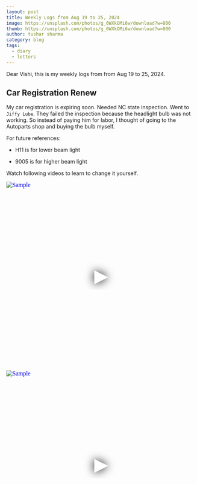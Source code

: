 ```yaml
---
layout: post
title: Weekly Logs from Aug 19 to 25, 2024
image: https://unsplash.com/photos/g_6WXkOMi6w/download?w=800
thumb: https://unsplash.com/photos/g_6WXkOMi6w/download?w=800
author: tushar sharma
category: blog
tags:
  - diary
  - letters
---
```


Dear Vishi, this is my weekly logs from from Aug 19 to 25, 2024.<!-- truncate_here -->

## Car Registration Renew

My car registration is expiring soon. Needed NC state inspection. Went to `Jiffy Lube`. They failed the inspection because the headlight bulb was not working. So instead of paying him for labor, I thought of going to the Autoparts shop and buying the bulb myself. 

For future references:

- H11 is for lower beam light

- 9005 is for higher beam light

Watch following videos to learn to change it yourself. 

<iframe
  style="position: relative;  width: 100%;" 
   height="500"
  src="https://www.youtube.com/embed/ZeMVNjDnkoc?autoplay=1"
  srcdoc="<style>*{padding:0;margin:0;overflow:hidden}html,body{height:100%}img,span{position:absolute;width:100%;top:0;bottom:0;margin:auto}span{height:1.5em;text-align:center;font:48px/1.5 sans-serif;color:white;text-shadow:0 0 0.5em black}</style><a href=https://www.youtube.com/embed/ZeMVNjDnkoc?autoplay=1><img src=https://img.youtube.com/vi/ZeMVNjDnkoc/hqdefault.jpg alt='Sample'><span>▶</span></a>"
  frameborder="0"
  allow="accelerometer; autoplay; encrypted-media; gyroscope; picture-in-picture"
  allowfullscreen
  title="Sample"
></iframe><br>

<iframe
  style="position: relative;  width: 100%;" 
   height="500"
  src="https://www.youtube.com/embed/yMYcVQmHx54?autoplay=1"
  srcdoc="<style>*{padding:0;margin:0;overflow:hidden}html,body{height:100%}img,span{position:absolute;width:100%;top:0;bottom:0;margin:auto}span{height:1.5em;text-align:center;font:48px/1.5 sans-serif;color:white;text-shadow:0 0 0.5em black}</style><a href=https://www.youtube.com/embed/yMYcVQmHx54?autoplay=1><img src=https://img.youtube.com/vi/yMYcVQmHx54/hqdefault.jpg alt='Sample'><span>▶</span></a>"
  frameborder="0"
  allow="accelerometer; autoplay; encrypted-media; gyroscope; picture-in-picture"
  allowfullscreen
  title="Sample"
></iframe><br>